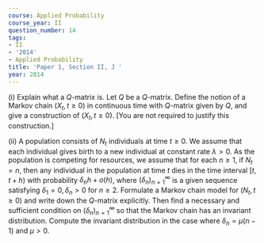 ```yaml
---
course: Applied Probability
course_year: II
question_number: 14
tags:
- II
- '2014'
- Applied Probability
title: 'Paper 1, Section II, J '
year: 2014
---
```




(i) Explain what a $Q$-matrix is. Let $Q$ be a $Q$-matrix. Define the notion of a Markov chain $\left(X_{t}, t \geqslant 0\right)$ in continuous time with $Q$-matrix given by $Q$, and give a construction of $\left(X_{t}, t \geqslant 0\right)$. [You are not required to justify this construction.]

(ii) A population consists of $N_{t}$ individuals at time $t \geqslant 0$. We assume that each individual gives birth to a new individual at constant rate $\lambda>0$. As the population is competing for resources, we assume that for each $n \geqslant 1$, if $N_{t}=n$, then any individual in the population at time $t$ dies in the time interval $[t, t+h)$ with probability $\delta_{n} h+o(h)$, where $\left(\delta_{n}\right)_{n=1}^{\infty}$ is a given sequence satisfying $\delta_{1}=0, \delta_{n}>0$ for $n \geqslant 2$. Formulate a Markov chain model for $\left(N_{t}, t \geqslant 0\right)$ and write down the $Q$-matrix explicitly. Then find a necessary and sufficient condition on $\left(\delta_{n}\right)_{n=1}^{\infty}$ so that the Markov chain has an invariant distribution. Compute the invariant distribution in the case where $\delta_{n}=\mu(n-1)$ and $\mu>0$.